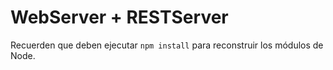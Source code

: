 # WebServer + RESTServer

Recuerden que deben ejecutar ```npm install``` para reconstruir los módulos de Node.

